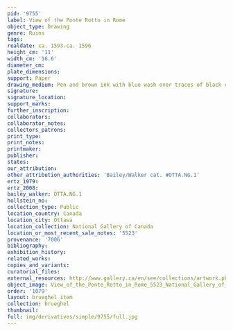 ```yaml
---
pid: '9755'
label: View of the Ponte Rotto in Rome
object_type: Drawing
genre: Ruins
tags: 
realdate: ca. 1593-ca. 1596
height_cm: '11'
width_cm: '16.6'
diameter_cm: 
plate_dimensions: 
support: Paper
drawing_medium: Pen and brown ink with blue wash over traces of black chalk
signature: 
signature_location: 
support_marks: 
further_inscription: 
collaborators: 
collaborator_notes: 
collectors_patrons: 
print_type: 
print_notes: 
printmaker: 
publisher: 
states: 
our_attribution: 
other_attribution_authorities: 'Bailey/Walker cat. #OTTA.NG.1'
ertz_1979: 
ertz_2008: 
bailey_walker: OTTA.NG.1
hollstein_no: 
collection_type: Public
location_country: Canada
location_city: Ottawa
location_collection: National Gallery of Canada
location_or_most_recent_sale_notes: '5523'
provenance: '7006'
bibliography: 
exhibition_history: 
related_works: 
copies_and_variants: 
curatorial_files: 
external_resources: http://www.gallery.ca/en/see/collections/artwork.php?mkey=2993
object_image: View_of_the_Ponte_Rotto_in_Rome_5523_National_Gallery_of_Canada.jpg
order: '1079'
layout: brueghel_item
collection: brueghel
thumbnail: 
full: img/derivatives/simple/9755/full.jpg
---
```

